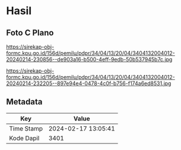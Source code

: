 # Hasil

## Foto C Plano

https://sirekap-obj-formc.kpu.go.id/156d/pemilu/pdpr/34/04/13/20/04/3404132004012-20240214-230856--de903a16-b500-4eff-9edb-50b537945b7c.jpg

https://sirekap-obj-formc.kpu.go.id/156d/pemilu/pdpr/34/04/13/20/04/3404132004012-20240214-232205--897e94e4-0478-4c0f-b756-f174a6ed8531.jpg


## Metadata

| Key        | Value               |
| ---------- | ------------------- |
| Time Stamp | 2024-02-17 13:05:41 |
| Kode Dapil | 3401                |



